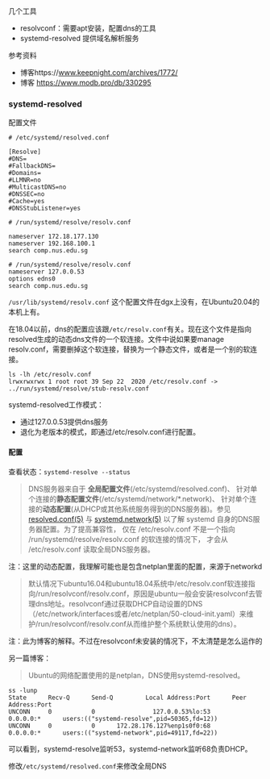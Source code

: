 几个工具
- resolvconf：需要apt安装，配置dns的工具
- systemd-resolved 提供域名解析服务

参考资料
- 博客https://www.keepnight.com/archives/1772/
- 博客 https://www.modb.pro/db/330295

### systemd-resolved
配置文件
```
# /etc/systemd/resolved.conf

[Resolve]
#DNS=
#FallbackDNS=
#Domains=
#LLMNR=no
#MulticastDNS=no
#DNSSEC=no
#Cache=yes
#DNSStubListener=yes
```
```
# /run/systemd/resolve/resolv.conf

nameserver 172.18.177.130
nameserver 192.168.100.1
search comp.nus.edu.sg

# /run/systemd/resolve/resolv.conf
nameserver 127.0.0.53
options edns0
search comp.nus.edu.sg
```
`/usr/lib/systemd/resolv.conf` 这个配置文件在dgx上没有，在Ubuntu20.04的本机上有。  

在18.04以前，dns的配置应该跟`/etc/resolv.conf`有关。现在这个文件是指向resolved生成的动态dns文件的一个软连接。文件中说如果要manage resolv.conf，需要删掉这个软连接，替换为一个静态文件，或者是一个别的软连接。  

```
ls -lh /etc/resolv.conf 
lrwxrwxrwx 1 root root 39 Sep 22  2020 /etc/resolv.conf -> ../run/systemd/resolve/stub-resolv.conf
```

systemd-resolved工作模式：
- 通过127.0.0.53提供dns服务
- 退化为老版本的模式，即通过/etc/resolv.conf进行配置。


#### 配置
查看状态：`systemd-resolve --status`

>DNS服务器来自于 **全局配置文件**(/etc/systemd/resolved.conf)、 针对单个连接的**静态配置文件**(/etc/systemd/network/*.network)、 针对单个连接的**动态配置**(从DHCP或其他系统服务得到的DNS服务器)。参见 [resolved.conf(5)](http://www.jinbuguo.com/systemd/resolved.conf.html#) 与 [systemd.network(5)](http://www.jinbuguo.com/systemd/systemd.network.html#) 以了解 systemd 自身的DNS服务器配置。为了提高兼容性， 仅在 /etc/resolv.conf 不是一个指向 /run/systemd/resolve/resolv.conf 的软连接的情况下， 才会从 /etc/resolv.conf 读取全局DNS服务器。

注：这里的动态配置，我理解可能也是包含netplan里面的配置，来源于networkd

>默认情况下ubuntu16.04和ubuntu18.04系统中/etc/resolv.conf软连接指向/run/resolvconf/resolv.conf，原因是ubuntu一般会安装resolvconf去管理dns地址。resolvconf通过获取DHCP自动设置的DNS（/etc/network/interfaces或者/etc/netplan/50-cloud-init.yaml）来维护/run/resolvconf/resolv.conf从而维护整个系统默认使用的dns）。

注：此为博客的解释。不过在resolvconf未安装的情况下，不太清楚是怎么运作的

另一篇博客：
> Ubuntu的网络配置使用的是netplan，DNS使用systemd-resolved。
```
ss -lunp
State      Recv-Q      Send-Q         Local Address:Port      Peer Address:Port                                                        
UNCONN     0           0                127.0.0.53%lo:53          0.0.0.0:*      users:(("systemd-resolve",pid=50365,fd=12))      
UNCONN     0           0      172.28.176.127%enp1s0f0:68          0.0.0.0:*      users:(("systemd-network",pid=49117,fd=22)) 
```
可以看到，systemd-resolve监听53，systemd-network监听68负责DHCP。

修改`/etc/systemd/resolved.conf`来修改全局DNS